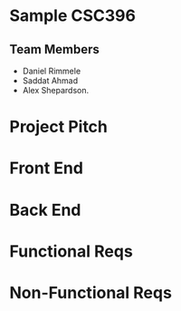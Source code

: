 # Sample CSC396

## Team Members

- Daniel Rimmele
- Saddat Ahmad
- Alex Shepardson.

# Project Pitch

# Front End

# Back End

# Functional Reqs

# Non-Functional Reqs
